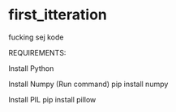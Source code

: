 
# first_itteration
fucking sej kode

REQUIREMENTS:

Install Python 

Install Numpy (Run command)
pip install numpy

Install PIL
pip install pillow

